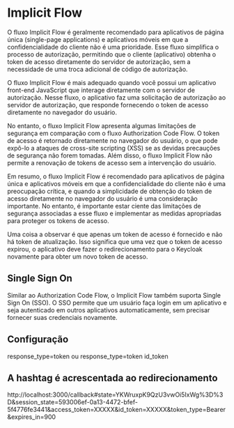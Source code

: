 # Implicit Flow

O fluxo Implicit Flow é geralmente recomendado para aplicativos de página única (single-page applications) e aplicativos móveis em que a confidencialidade do cliente não é uma prioridade. Esse fluxo simplifica o processo de autorização, permitindo que o cliente (aplicativo) obtenha o token de acesso diretamente do servidor de autorização, sem a necessidade de uma troca adicional de código de autorização.

O fluxo Implicit Flow é mais adequado quando você possui um aplicativo front-end JavaScript que interage diretamente com o servidor de autorização. Nesse fluxo, o aplicativo faz uma solicitação de autorização ao servidor de autorização, que responde fornecendo o token de acesso diretamente no navegador do usuário.

No entanto, o fluxo Implicit Flow apresenta algumas limitações de segurança em comparação com o fluxo Authorization Code Flow. O token de acesso é retornado diretamente no navegador do usuário, o que pode expô-lo a ataques de cross-site scripting (XSS) se as devidas precauções de segurança não forem tomadas. Além disso, o fluxo Implicit Flow não permite a renovação de tokens de acesso sem a intervenção do usuário.

Em resumo, o fluxo Implicit Flow é recomendado para aplicativos de página única e aplicativos móveis em que a confidencialidade do cliente não é uma preocupação crítica, e quando a simplicidade de obtenção do token de acesso diretamente no navegador do usuário é uma consideração importante. No entanto, é importante estar ciente das limitações de segurança associadas a esse fluxo e implementar as medidas apropriadas para proteger os tokens de acesso.

Uma coisa a observar é que apenas um token de acesso é fornecido e não há token de atualização. Isso significa que uma vez que o token de acesso expirou, o aplicativo deve fazer o redirecionamento para o Keycloak novamente para obter um novo token de acesso.

## Single Sign On

Similar ao Authorization Code Flow, o Implicit Flow também suporta Single Sign On (SSO). O SSO permite que um usuário faça login em um aplicativo e seja autenticado em outros aplicativos automaticamente, sem precisar fornecer suas credenciais novamente.

## Configuração

response_type=token ou response_type=token id_token

## A hashtag é acrescentada ao redirecionamento

http://localhost:3000/callback#state=YKWruxpK9QzU3vwOi5IxWg%3D%3D&session_state=593006ef-0a13-4472-bfef-5f4776fe3441&access_token=XXXXX&id_token=XXXXX&token_type=Bearer&expires_in=900
